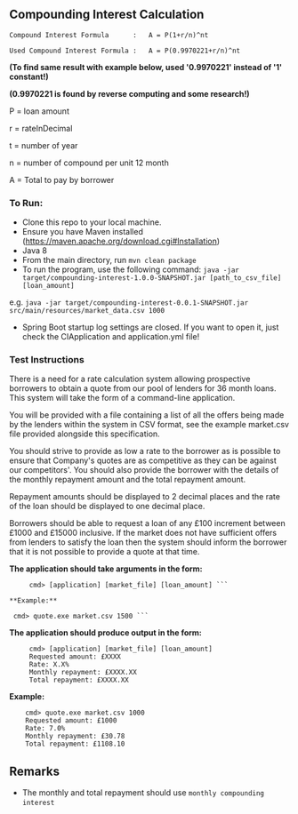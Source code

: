 ## Compounding Interest Calculation

`Compound Interest Formula		:   A = P(1+r/n)^nt`

`Used Compound Interest Formula	:   A = P(0.9970221+r/n)^nt` 

**(To find same result with example below, used '0.9970221' instead of '1' constant!)**

**(0.9970221 is found by reverse computing and some research!)**

P = loan amount

r = rateInDecimal

t = number of year

n = number of compound per unit 12 month 

A = Total to pay by borrower

### To Run:

- Clone this repo to your local machine.
- Ensure you have Maven installed (https://maven.apache.org/download.cgi#Installation)
- Java 8
- From the main directory, run `mvn clean package`
- To run the program, use the following command:
`java -jar target/compounding-interest-1.0.0-SNAPSHOT.jar [path_to_csv_file] [loan_amount]`

e.g. `java -jar target/compounding-interest-0.0.1-SNAPSHOT.jar src/main/resources/market_data.csv 1000`

- Spring Boot startup log settings are closed. If you want to open it, just check the CIApplication and application.yml file!

### Test Instructions

There is a need for a rate calculation system allowing prospective borrowers to obtain a quote from our pool of lenders for 36 month loans. This system will take the form of a command-line application.

You will be provided with a file containing a list of all the offers being made
by the lenders within the system in CSV format, see the example market.csv file provided alongside this specification.

You should strive to provide as low a rate to the borrower as is possible to ensure that Company's quotes are as competitive as they can be against our competitors'. You should also provide the borrower with the details of the monthly repayment amount and the total repayment amount.

Repayment amounts should be displayed to 2 decimal places and the rate of the loan should be displayed to one decimal place.

Borrowers should be able to request a loan of any £100 increment between £1000 and £15000 inclusive. If the market does not have sufficient offers from lenders to satisfy the loan then the system should inform the borrower that it is not possible to provide a quote at that time.
 
**The application should take arguments in the form:** 
```
     cmd> [application] [market_file] [loan_amount] ```

**Example:** 
```    
     cmd> quote.exe market.csv 1500 ```

**The application should produce output in the form:** 
```      
     cmd> [application] [market_file] [loan_amount]     
     Requested amount: £XXXX 
     Rate: X.X%     
     Monthly repayment: £XXXX.XX     
     Total repayment: £XXXX.XX 
 ```

**Example:** 
 ```
     cmd> quote.exe market.csv 1000 	
     Requested amount: £1000 	
     Rate: 7.0% 	
     Monthly repayment: £30.78 	
     Total repayment: £1108.10  
 ```
 
## Remarks
- The monthly and total repayment should use `monthly compounding interest`  
